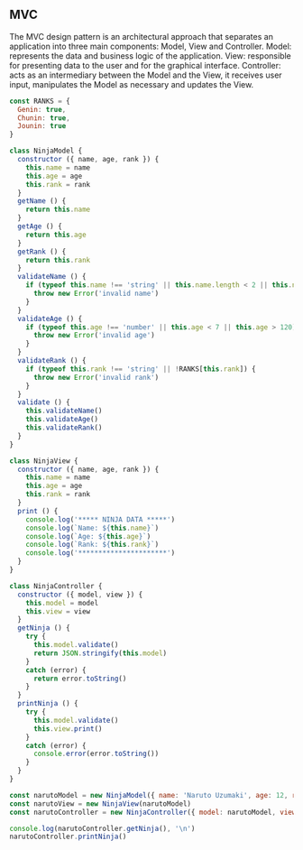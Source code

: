 ## MVC
The MVC design pattern is an architectural approach that separates an application into three main components: Model, View and Controller. Model: represents the data and business logic of the application. View: responsible for presenting data to the user and for the graphical interface. Controller: acts as an intermediary between the Model and the View, it receives user input, manipulates the Model as necessary and updates the View.
```js
const RANKS = {
  Genin: true,
  Chunin: true,
  Jounin: true
}

class NinjaModel {
  constructor ({ name, age, rank }) {
    this.name = name
    this.age = age
    this.rank = rank
  }
  getName () {
    return this.name
  }
  getAge () {
    return this.age
  }
  getRank () {
    return this.rank
  }
  validateName () {
    if (typeof this.name !== 'string' || this.name.length < 2 || this.name.length > 32) {
      throw new Error('invalid name')
    }
  }
  validateAge () {
    if (typeof this.age !== 'number' || this.age < 7 || this.age > 120) {
      throw new Error('invalid age')
    }
  }
  validateRank () {
    if (typeof this.rank !== 'string' || !RANKS[this.rank]) {
      throw new Error('invalid rank')
    }
  }
  validate () {
    this.validateName()
    this.validateAge()
    this.validateRank()
  }
}

class NinjaView {
  constructor ({ name, age, rank }) {
    this.name = name
    this.age = age
    this.rank = rank
  }
  print () {
    console.log('***** NINJA DATA *****')
    console.log(`Name: ${this.name}`)
    console.log(`Age: ${this.age}`)
    console.log(`Rank: ${this.rank}`)
    console.log('**********************')
  }
}

class NinjaController {
  constructor ({ model, view }) {
    this.model = model
    this.view = view
  }
  getNinja () {
    try {
      this.model.validate()
      return JSON.stringify(this.model)
    }
    catch (error) {
      return error.toString()
    }
  }
  printNinja () {
    try {
      this.model.validate()
      this.view.print()
    }
    catch (error) {
      console.error(error.toString())
    }
  }
}

const narutoModel = new NinjaModel({ name: 'Naruto Uzumaki', age: 12, rank: 'Genin' })
const narutoView = new NinjaView(narutoModel)
const narutoController = new NinjaController({ model: narutoModel, view: narutoView })

console.log(narutoController.getNinja(), '\n')
narutoController.printNinja()
```